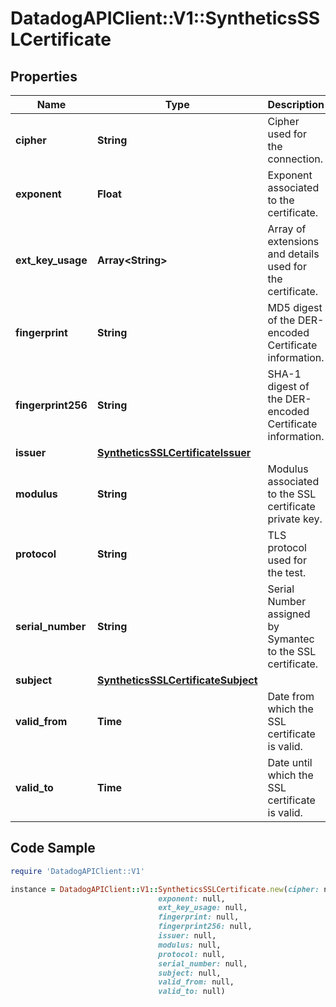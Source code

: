 # DatadogAPIClient::V1::SyntheticsSSLCertificate

## Properties

Name | Type | Description | Notes
------------ | ------------- | ------------- | -------------
**cipher** | **String** | Cipher used for the connection. | [optional] 
**exponent** | **Float** | Exponent associated to the certificate. | [optional] 
**ext_key_usage** | **Array&lt;String&gt;** | Array of extensions and details used for the certificate. | [optional] 
**fingerprint** | **String** | MD5 digest of the DER-encoded Certificate information. | [optional] 
**fingerprint256** | **String** | SHA-1 digest of the DER-encoded Certificate information. | [optional] 
**issuer** | [**SyntheticsSSLCertificateIssuer**](SyntheticsSSLCertificateIssuer.md) |  | [optional] 
**modulus** | **String** | Modulus associated to the SSL certificate private key. | [optional] 
**protocol** | **String** | TLS protocol used for the test. | [optional] 
**serial_number** | **String** | Serial Number assigned by Symantec to the SSL certificate. | [optional] 
**subject** | [**SyntheticsSSLCertificateSubject**](SyntheticsSSLCertificateSubject.md) |  | [optional] 
**valid_from** | **Time** | Date from which the SSL certificate is valid. | [optional] 
**valid_to** | **Time** | Date until which the SSL certificate is valid. | [optional] 

## Code Sample

```ruby
require 'DatadogAPIClient::V1'

instance = DatadogAPIClient::V1::SyntheticsSSLCertificate.new(cipher: null,
                                 exponent: null,
                                 ext_key_usage: null,
                                 fingerprint: null,
                                 fingerprint256: null,
                                 issuer: null,
                                 modulus: null,
                                 protocol: null,
                                 serial_number: null,
                                 subject: null,
                                 valid_from: null,
                                 valid_to: null)
```


